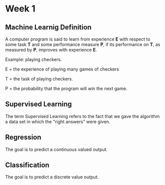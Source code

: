 # Week 1

## Machine Learnig Definition

A computer program is said to learn from experience **E** with respect to some task **T** and some performance measure **P**, if its performance on **T**, as measured by **P**, improves with experience **E**.

Example: playing checkers.

E = the experience of playing many games of checkers

T = the task of playing checkers.

P = the probability that the program will win the next game.

## Supervised Learning

The term Supervised Learning refers to the fact that we gave the algorithm a data set in which the "right answers" were given.

## Regression

The goal is to predict a continuous valued output.

## Classification

The goal is to predict a discrete value output.
